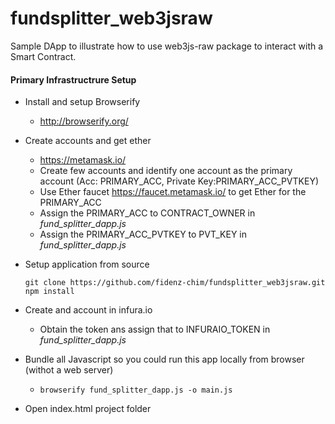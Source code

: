 # fundsplitter_web3jsraw
Sample DApp to illustrate how to use web3js-raw package to interact with a Smart Contract. 

#### Primary Infrastructrure Setup ####
+ Install and setup Browserify 
   + http://browserify.org/

+ Create accounts and get ether
   + https://metamask.io/
   + Create few accounts and identify one account as the primary account (Acc: PRIMARY_ACC, Private Key:PRIMARY_ACC_PVTKEY)
   + Use Ether faucet https://faucet.metamask.io/ to get Ether for the PRIMARY_ACC
   + Assign the PRIMARY_ACC to CONTRACT_OWNER in _fund_splitter_dapp.js_
   + Assign the PRIMARY_ACC_PVTKEY to PVT_KEY in _fund_splitter_dapp.js_   
   
+ Setup application from source
  ```
  git clone https://github.com/fidenz-chim/fundsplitter_web3jsraw.git
  npm install
  ```
+ Create and account in infura.io 
  + Obtain the token ans assign that to INFURAIO_TOKEN in _fund_splitter_dapp.js_

+ Bundle all Javascript so you could run this app locally from browser (withot a web server)
  + ```browserify fund_splitter_dapp.js -o main.js```

+ Open index.html project folder
